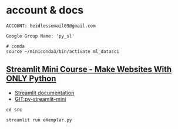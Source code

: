 

# account & docs
```
ACCOUNT: heidlessemail09@gmail.com

Google Group Name: 'py_sl'

# conda
source ~/miniconda3/bin/activate ml_datasci

```

## [Streamlit Mini Course - Make Websites With ONLY Python](https://www.youtube.com/watch?v=o8p7uQCGD0U&t=261s)
- [Streamlit documentation](https://docs.streamlit.io/)
- [GIT:py-streamlit-mini](https://github.com/heidless-stillwater/py-streamlit-mini)
```
cd src

streamlit run eXemplar.py


```
